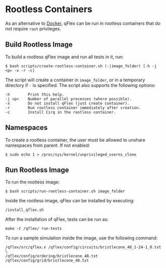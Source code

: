 # Rootless Containers

As an alternative to [Docker](https://docker.com), qFlex can be run in rootless
containers that do not require `root` privileges.

## Build Rootless Image

To build a rootless qFlex image and run all tests in it, run:

```
$ bash scripts/create-rootless-container.sh (-|image_folder) [-h -j <p> -x -r -c]
```
The script will create a container in `image_folder`, or in a temporary
directory if `-` is specified. The script also supports the following options:
```
-h        Print this help.
-j <p>    Number of parallel processes (where possible).
-x        Do not install qFlex (just create container).
-r        Run rootless container immediately after creation.
-c        Install Cirq in the rootless container.
```

## Namespaces

To create a rootless container, the user must be allowed to unshare namespaces
from parent. If not enabled:
```
$ sudo echo 1 > /proc/sys/kernel/unprivileged_userns_clone
```

## Run Rootless Image

To run the rootless image:
```
$ bash scripts/run-rootless-container.sh image_folder
```

Inside the rootless image, qFlex can be installed by executing:
```
/install_qflex.sh
```
After the installation of qFlex, tests can be run as:
```
make -C /qflex/ run-tests
```

To run a sample simulation inside the image, use the following command:
```
/qflex/src/qflex.x /qflex/config/circuits/bristlecone_48_1-24-1_0.txt \
/qflex/config/ordering/bristlecone_48.txt /qflex/config/grid/bristlecone_48.txt
```
